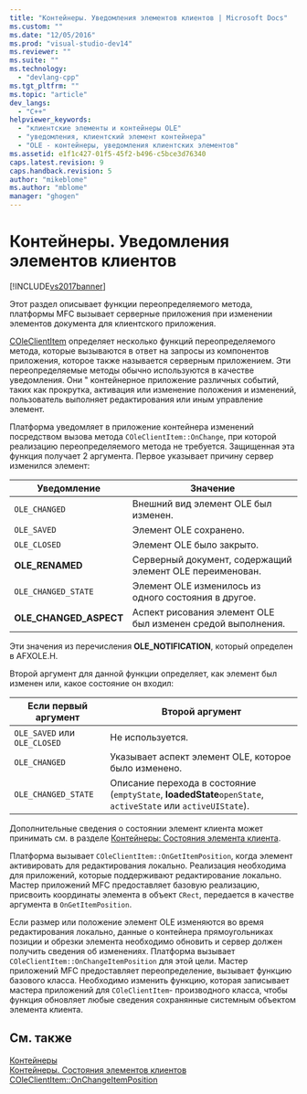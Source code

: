 ```yaml
---
title: "Контейнеры. Уведомления элементов клиентов | Microsoft Docs"
ms.custom: ""
ms.date: "12/05/2016"
ms.prod: "visual-studio-dev14"
ms.reviewer: ""
ms.suite: ""
ms.technology: 
  - "devlang-cpp"
ms.tgt_pltfrm: ""
ms.topic: "article"
dev_langs: 
  - "C++"
helpviewer_keywords: 
  - "клиентские элементы и контейнеры OLE"
  - "уведомления, клиентский элемент контейнера"
  - "OLE - контейнеры, уведомления клиентских элементов"
ms.assetid: e1f1c427-01f5-45f2-b496-c5bce3d76340
caps.latest.revision: 9
caps.handback.revision: 5
author: "mikeblome"
ms.author: "mblome"
manager: "ghogen"
---
```

# Контейнеры. Уведомления элементов клиентов
[!INCLUDE[vs2017banner](../assembler/inline/includes/vs2017banner.md)]

Этот раздел описывает функции переопределяемого метода, платформы MFC вызывает серверные приложения при изменении элементов документа для клиентского приложения.  
  
 [COleClientItem](../mfc/reference/coleclientitem-class.md) определяет несколько функций переопределяемого метода, которые вызываются в ответ на запросы из компонентов приложения, которое также называется серверным приложением.  Эти переопределяемые методы обычно используются в качестве уведомления.  Они " контейнерное приложение различных событий, таких как прокрутка, активация или изменение положения и изменений, пользователь выполняет редактирования или иным управление элемент.  
  
 Платформа уведомляет в приложение контейнера изменений посредством вызова метода `COleClientItem::OnChange`, при которой реализацию переопределяемого метода не требуется.  Защищенная эта функция получает 2 аргумента.  Первое указывает причину сервер изменился элемент:  
  
|Уведомление|Значение|  
|-----------------|--------------|  
|`OLE_CHANGED`|Внешний вид элемент OLE был изменен.|  
|`OLE_SAVED`|Элемент OLE сохранено.|  
|`OLE_CLOSED`|Элемент OLE было закрыто.|  
|**OLE\_RENAMED**|Серверный документ, содержащий элемент OLE переименован.|  
|`OLE_CHANGED_STATE`|Элемент OLE изменилось из одного состояния в другое.|  
|**OLE\_CHANGED\_ASPECT**|Аспект рисования элемент OLE был изменен средой выполнения.|  
  
 Эти значения из перечисления **OLE\_NOTIFICATION**, который определен в AFXOLE.H.  
  
 Второй аргумент для данной функции определяет, как элемент был изменен или, какое состояние он входил:  
  
|Если первый аргумент|Второй аргумент|  
|--------------------------|---------------------|  
|`OLE_SAVED` или `OLE_CLOSED`|Не используется.|  
|`OLE_CHANGED`|Указывает аспект элемент OLE, которое было изменено.|  
|`OLE_CHANGED_STATE`|Описание перехода в состояние \(`emptyState`, **loadedState**`openState`, `activeState` или `activeUIState`\).|  
  
 Дополнительные сведения о состоянии элемент клиента может принимать см. в разделе [Контейнеры: Состояния элемента клиента](../mfc/containers-client-item-states.md).  
  
 Платформа вызывает `COleClientItem::OnGetItemPosition`, когда элемент активировать для редактирования локально.  Реализация необходима для приложений, которые поддерживают редактирование локально.  Мастер приложений MFC предоставляет базовую реализацию, присвоить координаты элемента в объект `CRect`, передается в качестве аргумента в `OnGetItemPosition`.  
  
 Если размер или положение элемент OLE изменяются во время редактирования локально, данные о контейнера прямоугольниках позиции и обрезки элемента необходимо обновить и сервер должен получить сведения об изменениях.  Платформа вызывает `COleClientItem::OnChangeItemPosition` для этой цели.  Мастер приложений MFC предоставляет переопределение, вызывает функцию базового класса.  Необходимо изменить функцию, которая записывает мастера приложений для `COleClientItem`\- производного класса, чтобы функция обновляет любые сведения сохранянные системным объектом элемента клиента.  
  
## См. также  
 [Контейнеры](../mfc/containers.md)   
 [Контейнеры. Состояния элементов клиентов](../mfc/containers-client-item-states.md)   
 [COleClientItem::OnChangeItemPosition](../Topic/COleClientItem::OnChangeItemPosition.md)